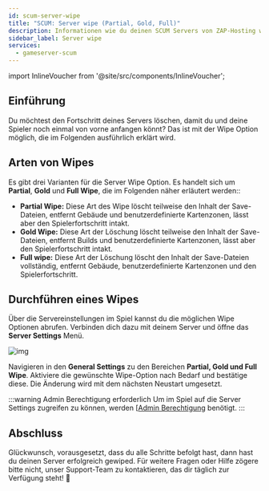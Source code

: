 ```yaml
---
id: scum-server-wipe
title: "SCUM: Server wipe (Partial, Gold, Full)"
description: Informationen wie du deinen SCUM Servers von ZAP-Hosting wipen kannst - ZAP-Hosting.com Dokumentation
sidebar_label: Server wipe
services:
  - gameserver-scum
---
```


import InlineVoucher from '@site/src/components/InlineVoucher';


## Einführung
Du möchtest den Fortschritt deines Servers löschen, damit du und deine Spieler noch einmal von vorne anfangen könnt? Das ist mit der Wipe Option möglich, die im Folgenden ausführlich erklärt wird.

<InlineVoucher />



## Arten von Wipes

Es gibt drei Varianten für die Server Wipe Option. Es handelt sich um **Partial**, **Gold** und **Full Wipe**, die im Folgenden näher erläutert werden::

- **Partial Wipe:** Diese Art des Wipe löscht teilweise den Inhalt der Save-Dateien, entfernt Gebäude und benutzerdefinierte Kartenzonen, lässt aber den Spielerfortschritt intakt.
- **Gold Wipe:** Diese Art der Löschung löscht teilweise den Inhalt der Save-Dateien, entfernt Builds und benutzerdefinierte Kartenzonen, lässt aber den Spielerfortschritt intakt.
- **Full wipe:** Diese Art der Löschung löscht den Inhalt der Save-Dateien vollständig, entfernt Gebäude, benutzerdefinierte Kartenzonen und den Spielerfortschritt.



## Durchführen eines Wipes

Über die Servereinstellungen im Spiel kannst du die möglichen Wipe Optionen abrufen. Verbinden dich dazu mit deinem Server und öffne das **Server Settings** Menü.

![img](https://screensaver01.zap-hosting.com/index.php/s/4F7ni5erqNfQwfn/download)

Navigieren in den **General Settings** zu den Bereichen **Partial, Gold und Full Wipe**. Aktiviere die gewünschte Wipe-Option nach Bedarf und bestätige diese. Die Änderung wird mit dem nächsten Neustart umgesetzt.

:::warning Admin Berechtigung erforderlich
Um im Spiel auf die Server Settings zugreifen zu können, werden [[Admin Berechtigung](scum-becomeadmin.md) benötigt.
:::

## Abschluss

Glückwunsch, vorausgesetzt, dass du alle Schritte befolgt hast, dann hast du deinen Server erfolgreich gewiped. Für weitere Fragen oder Hilfe zögere bitte nicht, unser Support-Team zu kontaktieren, das dir täglich zur Verfügung steht! 🙂

<InlineVoucher />
